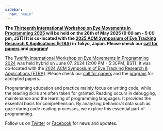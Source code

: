 ```yaml
---
sidebar:
  nav: "main"
---
```


**The [Thirteenth International Workshop on Eye Movements in Programming 2025](/workshop/emip-2025/) will be held on the 26th of May 2025 (9:00 am - 5:00 pm, JST)! It is co-located with the [2025 ACM Symposium of Eye Tracking Research & Applications (ETRA)](http://etra.acm.org/2025/) in Tokyo, Japan. Please check our [call for papers](/workshop/emip-2025/) and [program](/workshop/emip-2025-program/)!**


The [Twelfth International Workshop on Eye Movements in Programming 2024](/workshop/emip-2024/) was held hybrid on June 07, 2024 (2:00 PM - 5:30PM, BST). It was co-located with the [2024 ACM Symposium of Eye Tracking Research & Applications (ETRA)](http://etra.acm.org/2024/). Please check our [call for papers](/workshop/emip-2024-call-for-papers/) and the [program](/workshop/emip-2024-program/) for accepted papers.


Programming education and practice mainly focus on writing code, while the reading skills are often taken for granted. Reading occurs in debugging, maintenance and the learning of programming languages. It provides the essential basis for comprehension. By analyzing behavioral data such as gaze during code reading processes, we explore this essential part of programming.


Follow us on [Twitter](https://twitter.com/emipws) or [Facebook](https://www.facebook.com/emipws/) for news and updates.
